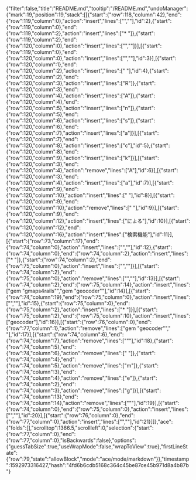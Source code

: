 {"filter":false,"title":"README.md","tooltip":"/README.md","undoManager":{"mark":19,"position":19,"stack":[[{"start":{"row":118,"column":42},"end":{"row":119,"column":0},"action":"insert","lines":["",""],"id":2},{"start":{"row":119,"column":0},"end":{"row":119,"column":2},"action":"insert","lines":["* "]},{"start":{"row":119,"column":2},"end":{"row":120,"column":0},"action":"insert","lines":["",""]}],[{"start":{"row":119,"column":0},"end":{"row":120,"column":0},"action":"insert","lines":["",""],"id":3}],[{"start":{"row":120,"column":1},"end":{"row":120,"column":2},"action":"insert","lines":[" "],"id":4},{"start":{"row":120,"column":2},"end":{"row":120,"column":3},"action":"insert","lines":["R"]},{"start":{"row":120,"column":3},"end":{"row":120,"column":4},"action":"insert","lines":["A"]},{"start":{"row":120,"column":4},"end":{"row":120,"column":5},"action":"insert","lines":["n"]},{"start":{"row":120,"column":5},"end":{"row":120,"column":6},"action":"insert","lines":["s"]},{"start":{"row":120,"column":6},"end":{"row":120,"column":7},"action":"insert","lines":["a"]}],[{"start":{"row":120,"column":7},"end":{"row":120,"column":8},"action":"insert","lines":["c"],"id":5},{"start":{"row":120,"column":8},"end":{"row":120,"column":9},"action":"insert","lines":["k"]}],[{"start":{"row":120,"column":3},"end":{"row":120,"column":4},"action":"remove","lines":["A"],"id":6}],[{"start":{"row":120,"column":3},"end":{"row":120,"column":4},"action":"insert","lines":["a"],"id":7}],[{"start":{"row":120,"column":9},"end":{"row":120,"column":10},"action":"insert","lines":[" "],"id":8}],[{"start":{"row":120,"column":9},"end":{"row":120,"column":10},"action":"remove","lines":[" "],"id":9}],[{"start":{"row":120,"column":9},"end":{"row":120,"column":12},"action":"insert","lines":["による"],"id":10}],[{"start":{"row":120,"column":12},"end":{"row":120,"column":16},"action":"insert","lines":["検索機能"],"id":11}],[{"start":{"row":73,"column":17},"end":{"row":74,"column":0},"action":"insert","lines":["",""],"id":12},{"start":{"row":74,"column":0},"end":{"row":74,"column":2},"action":"insert","lines":["* "]},{"start":{"row":74,"column":2},"end":{"row":75,"column":0},"action":"insert","lines":["",""]}],[{"start":{"row":74,"column":2},"end":{"row":75,"column":0},"action":"remove","lines":["",""],"id":13}],[{"start":{"row":74,"column":2},"end":{"row":75,"column":14},"action":"insert","lines":["gem \"gmaps4rails\"","gem \"geocoder\""],"id":14}],[{"start":{"row":74,"column":19},"end":{"row":75,"column":0},"action":"insert","lines":["",""],"id":15},{"start":{"row":75,"column":0},"end":{"row":75,"column":2},"action":"insert","lines":["* "]}],[{"start":{"row":75,"column":2},"end":{"row":75,"column":10},"action":"insert","lines":["geocoder"],"id":16}],[{"start":{"row":76,"column":0},"end":{"row":77,"column":1},"action":"remove","lines":["gem \"geocoder\""," "],"id":17}],[{"start":{"row":74,"column":6},"end":{"row":74,"column":7},"action":"remove","lines":["\""],"id":18},{"start":{"row":74,"column":5},"end":{"row":74,"column":6},"action":"remove","lines":[" "]},{"start":{"row":74,"column":4},"end":{"row":74,"column":5},"action":"remove","lines":["m"]},{"start":{"row":74,"column":3},"end":{"row":74,"column":4},"action":"remove","lines":["e"]},{"start":{"row":74,"column":2},"end":{"row":74,"column":3},"action":"remove","lines":["g"]}],[{"start":{"row":74,"column":13},"end":{"row":74,"column":14},"action":"remove","lines":["\""],"id":19}],[{"start":{"row":74,"column":0},"end":{"row":75,"column":0},"action":"insert","lines":["",""],"id":20}],[{"start":{"row":76,"column":0},"end":{"row":77,"column":0},"action":"insert","lines":["",""],"id":21}]]},"ace":{"folds":[],"scrolltop":1366.5,"scrollleft":0,"selection":{"start":{"row":77,"column":0},"end":{"row":77,"column":0},"isBackwards":false},"options":{"guessTabSize":true,"useWrapMode":false,"wrapToView":true},"firstLineState":{"row":79,"state":"allowBlock","mode":"ace/mode/markdown"}},"timestamp":1592973316427,"hash":"4fd6b6cdb5168c364c45be87ce45b971d8a4b87b"}